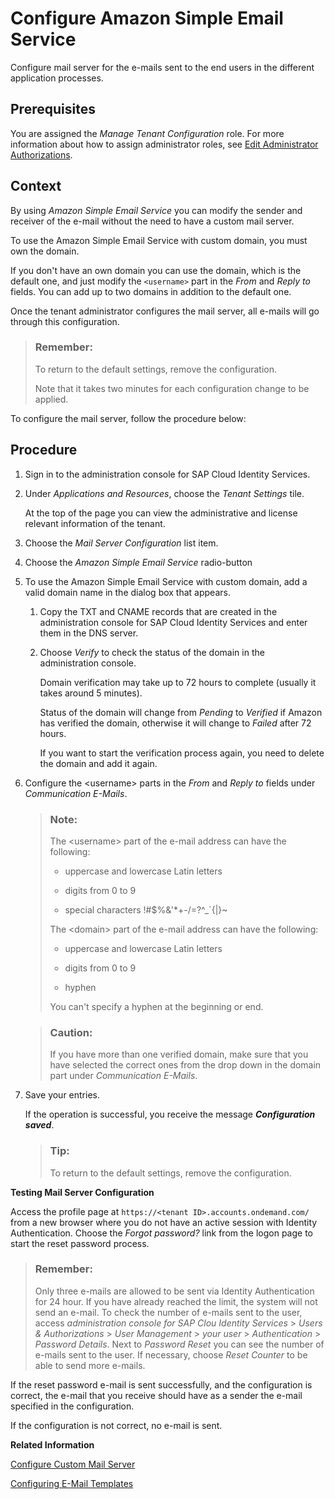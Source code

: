 <!-- loio9153d6ef5f3441da8f0633a3f009d86d -->

# Configure Amazon Simple Email Service

Configure mail server for the e-mails sent to the end users in the different application processes.



<a name="loio9153d6ef5f3441da8f0633a3f009d86d__prereq_nht_ncc_ffb"/>

## Prerequisites

You are assigned the *Manage Tenant Configuration* role. For more information about how to assign administrator roles, see [Edit Administrator Authorizations](edit-administrator-authorizations-86ee374.md).



## Context

By using *Amazon Simple Email Service* you can modify the sender and receiver of the e-mail without the need to have a custom mail server.

To use the Amazon Simple Email Service with custom domain, you must own the domain.

If you don't have an own domain you can use the domain, which is the default one, and just modify the `<username>` part in the *From* and *Reply to* fields. You can add up to two domains in addition to the default one.

Once the tenant administrator configures the mail server, all e-mails will go through this configuration.

> ### Remember:  
> To return to the default settings, remove the configuration.
> 
> Note that it takes two minutes for each configuration change to be applied.

To configure the mail server, follow the procedure below:



## Procedure

1.  Sign in to the administration console for SAP Cloud Identity Services.

2.  Under *Applications and Resources*, choose the *Tenant Settings* tile.

    At the top of the page you can view the administrative and license relevant information of the tenant.

3.  Choose the *Mail Server Configuration* list item.

4.  Choose the *Amazon Simple Email Service* radio-button

5.  To use the Amazon Simple Email Service with custom domain, аdd a valid domain name in the dialog box that appears.

    1.  Copy the TXT and CNAME records that are created in the administration console for SAP Cloud Identity Services and enter them in the DNS server.

    2.  Choose *Verify* to check the status of the domain in the administration console.

        Domain verification may take up to 72 hours to complete \(usually it takes around 5 minutes\).

        Status of the domain will change from *Pending* to *Verified* if Amazon has verified the domain, otherwise it will change to *Failed* after 72 hours.

        If you want to start the verification process again, you need to delete the domain and add it again.


6.  Configure the <username\> parts in the *From* and *Reply to* fields under *Communication E-Mails*.

    > ### Note:  
    > The <username\> part of the e-mail address can have the following:
    > 
    > -   uppercase and lowercase Latin letters
    > 
    > -   digits from 0 to 9
    > 
    > -   special characters !\#$%&'\*+-/=?^\_\`\{|\}~
    > 
    > 
    > The <domain\> part of the e-mail address can have the following:
    > 
    > -   uppercase and lowercase Latin letters
    > 
    > -   digits from 0 to 9
    > 
    > -   hyphen
    > 
    > 
    > You can't specify a hyphen at the beginning or end.

    > ### Caution:  
    > If you have more than one verified domain, make sure that you have selected the correct ones from the drop down in the domain part under *Communication E-Mails*.

7.  Save your entries.

    If the operation is successful, you receive the message ***Configuration saved***.

    > ### Tip:  
    > To return to the default settings, remove the configuration.




**Testing Mail Server Configuration**

Access the profile page at `https://<tenant ID>.accounts.ondemand.com/` from a new browser where you do not have an active session with Identity Authentication. Choose the *Forgot password?* link from the logon page to start the reset password process.

> ### Remember:  
> Only three e-mails are allowed to be sent via Identity Authentication for 24 hour. If you have already reached the limit, the system will not send an e-mail. To check the number of e-mails sent to the user, access *administration console for SAP Clou Identity Services* \> *Users & Authorizations* \> *User Management* \> *your user* \> *Authentication* \> *Password Details*. Next to *Password Reset* you can see the number of e-mails sent to the user. If necessary, choose *Reset Counter* to be able to send more e-mails.

If the reset password e-mail is sent successfully, and the configuration is correct, the e-mail that you receive should have as a sender the e-mail specified in the configuration.

If the configuration is not correct, no e-mail is sent.

**Related Information**  


[Configure Custom Mail Server](configure-custom-mail-server-56cab62.md "Configure custom mail server for the e-mails sent to the end-users in the different application processes.")

[Configuring E-Mail Templates](configuring-e-mail-templates-b2afbcd.md "Tenant administrators can use the default or a custom e-mail template set for the application processes.")

